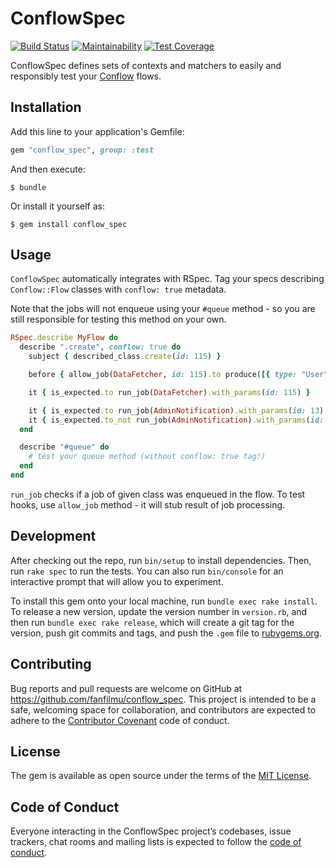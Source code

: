 # ConflowSpec

[![Build Status](https://travis-ci.org/fanfilmu/conflow_spec.svg?branch=master)](https://travis-ci.org/fanfilmu/conflow_spec) [![Maintainability](https://api.codeclimate.com/v1/badges/0518fa4b23e959ff779c/maintainability)](https://codeclimate.com/github/fanfilmu/conflow_spec/maintainability) [![Test Coverage](https://api.codeclimate.com/v1/badges/0518fa4b23e959ff779c/test_coverage)](https://codeclimate.com/github/fanfilmu/conflow_spec/test_coverage)

ConflowSpec defines sets of contexts and matchers to easily and responsibly test your [Conflow](https://github.com/fanfilmu/conflow) flows.

## Installation

Add this line to your application's Gemfile:

```ruby
gem "conflow_spec", group: :test
```

And then execute:

    $ bundle

Or install it yourself as:

    $ gem install conflow_spec

## Usage

`ConflowSpec` automatically integrates with RSpec. Tag your specs describing `Conflow::Flow` classes with `conflow: true` metadata.

Note that the jobs will not enqueue using your `#queue` method - so you are still responsible for testing this method on your own.

```ruby
RSpec.describe MyFlow do
  describe ".create", conflow: true do
    subject { described_class.create(id: 115) }

    before { allow_job(DataFetcher, id: 115).to produce([{ type: "User", id: 93 }, { type: "Admin", id: 13 }]) }

    it { is_expected.to run_job(DataFetcher).with_params(id: 115) }

    it { is_expected.to run_job(AdminNotification).with_params(id: 13) }
    it { is_expected.to_not run_job(AdminNotification).with_params(id: 93) }
  end

  describe "#queue" do
    # test your queue method (without conflow: true tag!)
  end
end
```

`run_job` checks if a job of given class was enqueued in the flow. To test hooks, use `allow_job` method - it will stub result of job processing.

## Development

After checking out the repo, run `bin/setup` to install dependencies. Then, run `rake spec` to run the tests. You can also run `bin/console` for an interactive prompt that will allow you to experiment.

To install this gem onto your local machine, run `bundle exec rake install`. To release a new version, update the version number in `version.rb`, and then run `bundle exec rake release`, which will create a git tag for the version, push git commits and tags, and push the `.gem` file to [rubygems.org](https://rubygems.org).

## Contributing

Bug reports and pull requests are welcome on GitHub at https://github.com/fanfilmu/conflow_spec. This project is intended to be a safe, welcoming space for collaboration, and contributors are expected to adhere to the [Contributor Covenant](http://contributor-covenant.org) code of conduct.

## License

The gem is available as open source under the terms of the [MIT License](https://opensource.org/licenses/MIT).

## Code of Conduct

Everyone interacting in the ConflowSpec project’s codebases, issue trackers, chat rooms and mailing lists is expected to follow the [code of conduct](https://github.com/fanfilmu/conflow_spec/blob/master/CODE_OF_CONDUCT.md).
